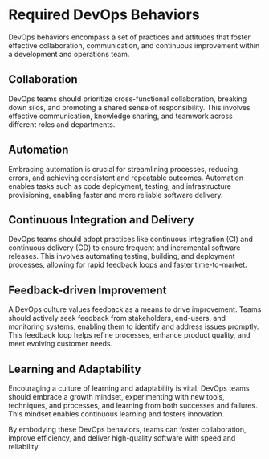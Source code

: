 # Required DevOps Behaviors

DevOps behaviors encompass a set of practices and attitudes that foster effective collaboration, communication, and continuous improvement within a development and operations team. 

## Collaboration

DevOps teams should prioritize cross-functional collaboration, breaking down silos, and promoting a shared sense of responsibility. This involves effective communication, knowledge sharing, and teamwork across different roles and departments.

## Automation

Embracing automation is crucial for streamlining processes, reducing errors, and achieving consistent and repeatable outcomes. Automation enables tasks such as code deployment, testing, and infrastructure provisioning, enabling faster and more reliable software delivery.

## Continuous Integration and Delivery

DevOps teams should adopt practices like continuous integration (CI) and continuous delivery (CD) to ensure frequent and incremental software releases. This involves automating testing, building, and deployment processes, allowing for rapid feedback loops and faster time-to-market.

## Feedback-driven Improvement

A DevOps culture values feedback as a means to drive improvement. Teams should actively seek feedback from stakeholders, end-users, and monitoring systems, enabling them to identify and address issues promptly. This feedback loop helps refine processes, enhance product quality, and meet evolving customer needs.

## Learning and Adaptability

Encouraging a culture of learning and adaptability is vital. DevOps teams should embrace a growth mindset, experimenting with new tools, techniques, and processes, and learning from both successes and failures. This mindset enables continuous learning and fosters innovation.

By embodying these DevOps behaviors, teams can foster collaboration, improve efficiency, and deliver high-quality software with speed and reliability.
